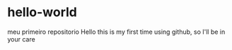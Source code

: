 # hello-world
meu primeiro repositorio
Hello this is my first time using github, so I'll be in your care
